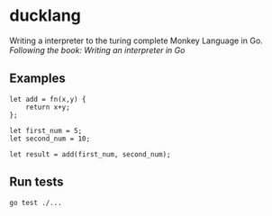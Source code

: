# ducklang

Writing a interpreter to the turing complete Monkey Language in Go.
_Following the book: Writing an interpreter in Go_

## Examples

```
let add = fn(x,y) {
    return x+y;
};

let first_num = 5;
let second_num = 10;

let result = add(first_num, second_num);
```

## Run tests

```
go test ./...
```

